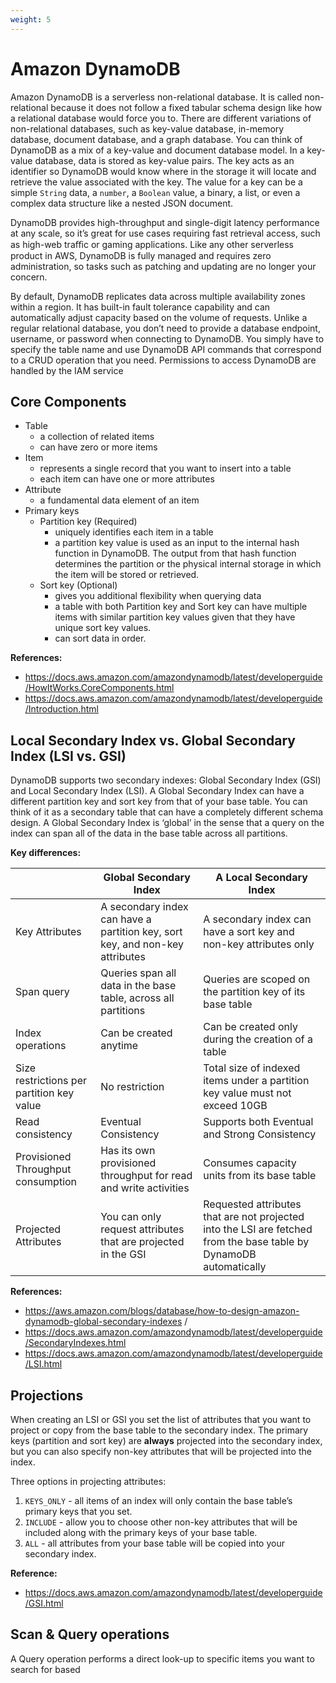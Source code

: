 ```yaml
---
weight: 5
---
```


# Amazon DynamoDB

Amazon DynamoDB is a serverless non-relational database. It is called non-relational because it does not follow a fixed tabular schema design like how a relational database would force you to. There are different variations of non-relational databases, such as key-value database, in-memory database, document database, and a graph database. You can think of DynamoDB as a mix of a key-value and document database model. In a key-value database, data is stored as key-value pairs. The key acts as an identifier so DynamoDB would know where in the storage it will locate and retrieve the value associated with the key. The value for a key can be a simple `String` data, a `number`, a `Boolean` value, a binary, a list, or even a complex data structure like a nested JSON document.

DynamoDB provides high-throughput and single-digit latency performance at any scale, so it’s great for use cases requiring fast retrieval access, such as high-web traﬃc or gaming applications. Like any other serverless product in AWS, DynamoDB is fully managed and requires zero administration, so tasks such as patching and updating are no longer your concern.

By default, DynamoDB replicates data across multiple availability zones within a region. It has built-in fault tolerance capability and can automatically adjust capacity based on the volume of requests. Unlike a regular relational database, you don’t need to provide a database endpoint, username, or password when connecting to DynamoDB. You simply have to specify the table name and use DynamoDB API commands that correspond to a CRUD operation that you need. Permissions to access DynamoDB are handled by the IAM service

## Core Components

* Table
    * a collection of related items
    * can have zero or more items
* Item
    * represents a single record that you want to insert into a table
    * each item can have one or more attributes
* Attribute
    * a fundamental data element of an item
* Primary keys
    * Partition key (Required)
        * uniquely identifies each item in a table 
        * a partition key value is used as an input to the internal hash function in DynamoDB. The output from that hash function determines the partition or the physical internal storage in which the item will be stored or retrieved.
    * Sort key (Optional)
        * gives you additional flexibility when querying data
        * a table with both Partition key and Sort key can have multiple items with similar partition key values given that they have unique sort key values. 
        * can sort data in order.

**References:**

- https://docs.aws.amazon.com/amazondynamodb/latest/developerguide/HowItWorks.CoreComponents.html
- https://docs.aws.amazon.com/amazondynamodb/latest/developerguide/Introduction.html


## Local Secondary Index vs. Global Secondary Index (LSI vs. GSI)

DynamoDB supports two secondary indexes: Global Secondary Index (GSI) and Local Secondary Index (LSI). A Global Secondary Index can have a different partition key and sort key from that of your base table. You can think of it as a secondary table that can have a completely different schema design. A Global Secondary Index is ‘global’ in the sense that a query on the index can span all of the data in the base table across all partitions.


**Key differences:**

|   | Global Secondary Index | A Local Secondary Index |
|---|---|----|
| Key Attributes | A secondary index can have a partition key, sort key, and non-key attributes | A secondary index can have a sort key and non-key attributes only |
| Span query | Queries span all data in the base table, across all partitions | Queries are scoped on the partition key of its base table |
| Index operations | Can be created anytime | Can be created only during the creation of a table |
| Size restrictions per partition key value | No restriction | Total size of indexed items under a partition key value must not exceed 10GB |
| Read consistency | Eventual Consistency | Supports both Eventual and Strong Consistency |
| Provisioned Throughput consumption | Has its own provisioned throughput for read and write activities | Consumes capacity units from its base table |
| Projected Attributes | You can only request attributes that are projected in the GSI | Requested attributes that are not projected into the LSI are fetched from the base table by DynamoDB automatically |

**References:**

- https://aws.amazon.com/blogs/database/how-to-design-amazon-dynamodb-global-secondary-indexes /
- https://docs.aws.amazon.com/amazondynamodb/latest/developerguide/SecondaryIndexes.html
- https://docs.aws.amazon.com/amazondynamodb/latest/developerguide/LSI.html 



## Projections
When creating an LSI or GSI you set the list of attributes that you want to project or copy from the base table to the secondary index. The primary keys (partition and sort key) are **always** projected into the secondary index, but you can also specify non-key attributes that will be projected into the index.

Three options in projecting attributes:

1. `KEYS_ONLY` - all items of an index will only contain the base table’s primary keys that you set.
2. `INCLUDE` - allow you to choose other non-key attributes that will be included along with the primary keys of your base table.
3. `ALL` - all attributes from your base table will be copied into your secondary index.

**Reference:**

- https://docs.aws.amazon.com/amazondynamodb/latest/developerguide/GSI.html


## Scan & Query operations
A Query operation performs a direct look-up to specific items you want to search for based
